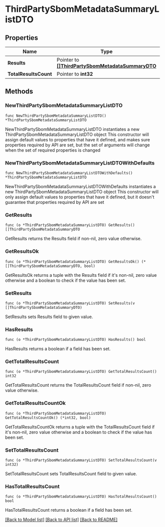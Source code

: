 # ThirdPartySbomMetadataSummaryListDTO

## Properties

Name | Type | Description | Notes
------------ | ------------- | ------------- | -------------
**Results** | Pointer to [**[]ThirdPartySbomMetadataSummaryDTO**](ThirdPartySbomMetadataSummaryDTO.md) |  | [optional] 
**TotalResultsCount** | Pointer to **int32** |  | [optional] 

## Methods

### NewThirdPartySbomMetadataSummaryListDTO

`func NewThirdPartySbomMetadataSummaryListDTO() *ThirdPartySbomMetadataSummaryListDTO`

NewThirdPartySbomMetadataSummaryListDTO instantiates a new ThirdPartySbomMetadataSummaryListDTO object
This constructor will assign default values to properties that have it defined,
and makes sure properties required by API are set, but the set of arguments
will change when the set of required properties is changed

### NewThirdPartySbomMetadataSummaryListDTOWithDefaults

`func NewThirdPartySbomMetadataSummaryListDTOWithDefaults() *ThirdPartySbomMetadataSummaryListDTO`

NewThirdPartySbomMetadataSummaryListDTOWithDefaults instantiates a new ThirdPartySbomMetadataSummaryListDTO object
This constructor will only assign default values to properties that have it defined,
but it doesn't guarantee that properties required by API are set

### GetResults

`func (o *ThirdPartySbomMetadataSummaryListDTO) GetResults() []ThirdPartySbomMetadataSummaryDTO`

GetResults returns the Results field if non-nil, zero value otherwise.

### GetResultsOk

`func (o *ThirdPartySbomMetadataSummaryListDTO) GetResultsOk() (*[]ThirdPartySbomMetadataSummaryDTO, bool)`

GetResultsOk returns a tuple with the Results field if it's non-nil, zero value otherwise
and a boolean to check if the value has been set.

### SetResults

`func (o *ThirdPartySbomMetadataSummaryListDTO) SetResults(v []ThirdPartySbomMetadataSummaryDTO)`

SetResults sets Results field to given value.

### HasResults

`func (o *ThirdPartySbomMetadataSummaryListDTO) HasResults() bool`

HasResults returns a boolean if a field has been set.

### GetTotalResultsCount

`func (o *ThirdPartySbomMetadataSummaryListDTO) GetTotalResultsCount() int32`

GetTotalResultsCount returns the TotalResultsCount field if non-nil, zero value otherwise.

### GetTotalResultsCountOk

`func (o *ThirdPartySbomMetadataSummaryListDTO) GetTotalResultsCountOk() (*int32, bool)`

GetTotalResultsCountOk returns a tuple with the TotalResultsCount field if it's non-nil, zero value otherwise
and a boolean to check if the value has been set.

### SetTotalResultsCount

`func (o *ThirdPartySbomMetadataSummaryListDTO) SetTotalResultsCount(v int32)`

SetTotalResultsCount sets TotalResultsCount field to given value.

### HasTotalResultsCount

`func (o *ThirdPartySbomMetadataSummaryListDTO) HasTotalResultsCount() bool`

HasTotalResultsCount returns a boolean if a field has been set.


[[Back to Model list]](../README.md#documentation-for-models) [[Back to API list]](../README.md#documentation-for-api-endpoints) [[Back to README]](../README.md)


